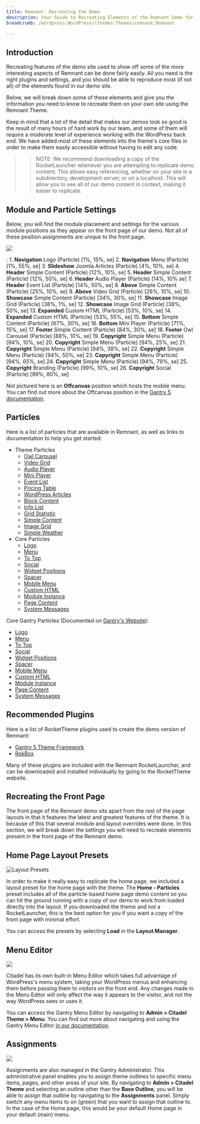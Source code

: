 ```yaml
---
title: Remnant: Recreating the Demo
description: Your Guide to Recreating Elements of the Remnant Demo for WordPress
breadcrumb: /wordpress:WordPress/!themes:Themes/remnant:Remnant

---
```


Introduction
-----

Recreating features of the demo site used to show off some of the more interesting aspects of Remnant can be done fairly easily. All you need is the right plugins and settings, and you should be able to reproduce most (if not all) of the elements found in our demo site.

Below, we will break down some of these elements and give you the information you need to know to recreate them on your own site using the Remnant Theme.

Keep in mind that a lot of the detail that makes our demos look so good is the result of many hours of hard work by our team, and some of them will require a moderate level of experience working with the WordPress back end. We have added most of these elements into the theme's core files in order to make them easily accessible without having to edit any code.

>> NOTE: We recommend downloading a copy of the RocketLauncher whenever you are attempting to replicate demo content. This allows easy referencing, whether on your site in a subdirectory, development server, or on a localhost. This will allow you to see all of our demo content in context, making it easier to replicate.

Module and Particle Settings
-----

Below, you will find the module placement and settings for the various module positions as they appear on the front page of our demo. Not all of these position assignments are unique to the front page.

![](assets/remnant2.jpg)

:   1. **Navigation** Logo (Particle) [1%, 15%, se]
    2. **Navigation** Menu (Particle) [1%, 55%, se]
    3. **Slideshow** Joomla Articles (Particle) [4%, 10%, se]
    4. **Header** Simple Content (Particle) [12%, 10%, se]
    5. **Header** Simple Content (Particle) [12%, 50%, se]
    6. **Header** Audio Player (Particle) [14%, 10% se]
    7. **Header** Event List (Particle) [14%, 50%, se]
    8. **Above** Simple Content (Particle) [25%, 10%, se]
    9. **Above** Video Grid (Particle) [26%, 10%, se]
    10. **Showcase** Simple Content (Particle) [34%, 30%, se]
    11. **Showcase** Image Grid (Particle) [38%, 1%, se]
    12. **Showcase** Image Grid (Particle) [38%, 50%, se]
    13. **Expanded** Custom HTML (Particle) [53%, 10%, se]
    14. **Expanded** Custom HTML (Particle) [53%, 55%, se]
    15. **Bottom** Simple Content (Particle) [67%, 30%, se]
    16. **Bottom** Mini Player (Particle) [71%, 15%, se]
    17. **Footer** Simple Content (Particle) [84%, 30%, se]
    18. **Footer** Owl Carousel (Particle) [88%, 10%, se]
    19. **Copyright** Simple Menu (Particle) [94%, 10%, se]
    20. **Copyright** Simple Menu (Particle) [94%, 25%, se]
    21. **Copyright** Simple Menu (Particle) [94%, 38%, se]
    22. **Copyright** Simple Menu (Particle) [94%, 50%, se]
    23. **Copyright** Simple Menu (Particle) [94%, 65%, se]
    24. **Copyright** Simple Menu (Particle) [94%, 79%, se]
    25. **Copyright** Branding (Particle) [99%, 10%, se]
    26. **Copyright** Social (Particle) [99%, 80%, se]

Not pictured here is an **Offcanvas** position which hosts the mobile menu. You can find out more about the Offcanvas position in the [Gantry 5 documentation](http://docs.gantry.org/gantry5/configure/layout-manager#offcanvas-section).

Particles
-----

Here is a list of particles that are available in Remnant, as well as links to documentation to help you get started:

* Theme Particles
    * [Owl Carousel](particle_owl.md)
    * [Video Grid](particle_video.md)
    * [Audio Player](particle_audio.md)
    * [Mini Player](particle_mini.md)
    * [Event List](particle_event.md)
    * [Pricing Table](particle_pricing.md)
    * [WordPress Articles](particle_wordpress.md)
    * [Block Content](particle_block.md)
    * [Info List](particle_info.md)
    * [Grid Statistic](particle_grid.md)
    * [Simple Content](particle_simple.md)
    * [Image Grid](particle_image.md)
    * [Simple Weather](particle_weather.md)
* Core Particles 
    * [Logo](http://docs.gantry.org/gantry5/particles/logo)
    * [Menu](http://docs.gantry.org/gantry5/particles/menu-control)
    * [To Top](http://docs.gantry.org/gantry5/particles/to-top)
    * [Social](http://docs.gantry.org/gantry5/particles/social)
    * [Widget Positions](http://docs.gantry.org/gantry5/particles/position)
    * [Spacer](http://docs.gantry.org/gantry5/particles/spacer)
    * [Mobile Menu](http://docs.gantry.org/gantry5/particles/mobile-menu)
    * [Custom HTML](http://docs.gantry.org/gantry5/particles/custom-html)
    * [Module Instance](http://docs.gantry.org/gantry5/particles/module-instance)
    * [Page Content](http://docs.gantry.org/gantry5/particles/page-content)
    * [System Messages](http://docs.gantry.org/gantry5/particles/system-messages)

Core Gantry Particles (Documented on [Gantry's Website](http://gantry.org)):

* [Logo](http://docs.gantry.org/gantry5/particles/logo)
* [Menu](http://docs.gantry.org/gantry5/particles/menu-control)
* [To Top](http://docs.gantry.org/gantry5/particles/to-top)
* [Social](http://docs.gantry.org/gantry5/particles/social)
* [Widget Positions](http://docs.gantry.org/gantry5/particles/position)
* [Spacer](http://docs.gantry.org/gantry5/particles/spacer)
* [Mobile Menu](http://docs.gantry.org/gantry5/particles/mobile-menu)
* [Custom HTML](http://docs.gantry.org/gantry5/particles/custom-html)
* [Module Instance](http://docs.gantry.org/gantry5/particles/module-instance)
* [Page Content](http://docs.gantry.org/gantry5/particles/page-content)
* [System Messages](http://docs.gantry.org/gantry5/particles/system-messages)

Recommended Plugins
-----

Here is a list of RocketTheme plugins used to create the demo version of Remnant:

* [Gantry 5 Theme Framework](http://gantry.org/)
* [RokBox](http://www.rockettheme.com/wordpress/plugins/rokbox)

Many of these plugins are included with the Remnant RocketLauncher, and can be downloaded and installed individually by going to the RocketTheme website.

Recreating the Front Page
-----

The front page of the Remnant demo sits apart from the rest of the page layouts in that it features the latest and greatest features of the theme. It is because of this that several module and layout overrides were done. In this section, we will break down the settings you will need to recreate elements present in the front page of the Remnant demo.

Home Page Layout Presets
-----

![Layout Presets](assets/layout_presets.jpg)

In order to make it really easy to replicate the home page, we included a layout preset for the home page with the theme. The **Home - Particles** preset includes all of the particle-based home page demo content so you can hit the ground running with a copy of our demo to work from loaded directly into the layout. If you downloaded the theme and not a RocketLauncher, this is the best option for you if you want a copy of the front page with minimal effort.

You can access the presets by selecting **Load** in the **Layout Manager**.

Menu Editor
-----

![](assets/menu_1.jpg)

Citadel has its own built-in Menu Editor which takes full advantage of WordPress's menu system, taking your WordPress menus and enhancing them before passing them to visitors on the front end. Any changes made in the Menu Editor will only affect the way it appears to the visitor, and not the way WordPress sees or uses it.

You can access the Gantry Menu Editor by navigating to **Admin > Citadel Theme > Menu**. You can find out more about navigating and using the Gantry Menu Editor [in our documentation](http://docs.gantry.org/gantry5/configure/menu-editor).

Assignments
-----

![](assets/assignments_1.jpeg)

Assignments are also managed in the Gantry Administrator. This administrative panel enables you to assign theme outlines to specific menu items, pages, and other areas of your site. By navigating to **Admin > Citadel Theme** and selecting an outline other than the **Base Outline**, you will be able to assign that outline by navigating to the **Assignments** panel. Simply switch any menu items to on (green) that you want to assign that outline to. In the case of the Home page, this would be your default Home page in your default (main) menu.
